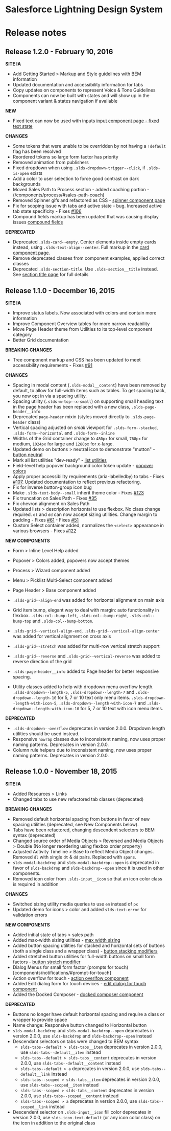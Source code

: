 # Salesforce Lightning Design System
# Release notes

## Release 1.2.0 - February 10, 2016


**SITE IA**
- Add Getting Started > Markup and Style guidelines with BEM information
- Updated documentation and accessibility information for tabs
- Copy updates on components to represent Voice & Tone Guidelines
- Components can now be built with states and will show up in the component variant & states navigation if available

**NEW**
- Fixed text can now be used with inputs [input component page - fixed text state](/components/forms/#input)

**CHANGES**
- Some tokens that were unable to be overridden by not having a `!default` flag has been resolved
- Reordered tokens so large form factor has priority
- Removed animation from publishers
- Fixed dropdown when using `.slds-dropdown-trigger--click`, if `.slds-is-open` exists
- Add a color to user selection to force good contrast on dark backgrounds
- Moved Sales Path to Process section - added coaching portion - (/components/process/#sales-path-coach)
- Removed Spinner gifs and refactored as CSS - [spinner component page](/components/spinners/)
- Fix for scoping issue with tabs and active state - bug. Increased active tab state specificity - Fixes [#106](https://github.com/salesforce-ux/design-system/issues/106)
- Compound fields markup has been updated that was causing display issues [compound fields](/components/forms/#compound-form)

**DEPRECATED**
- Deprecated `.slds-card--empty`. Center elements inside empty cards instead, using `.slds-text-align--center`. Full markup in the [card component page](/components/cards/#empty).
- Remove deprecated classes from component examples, applied correct classes
- Deprecated `.slds-section-title`. Use `.slds-section__title` instead. See [section title page](/components/utilities/text/#section-title) for full details

## Release 1.1.0 - December 16, 2015

**SITE IA**
- Improve status labels. Now associated with colors and contain more information
- Improve Component Overview tables for more narrow readability
- Move Page Header theme from Utilities to its top-level component category
- Better Grid documentation

**BREAKING CHANGES**
- Tree component markup and CSS has been updated to meet accessibility requirements - Fixes [#91](https://github.com/salesforce-ux/design-system/issues/91)

**CHANGES**
- Spacing in modal content (`.slds-modal__content`) have been removed by default, to allow for full-width items such as tables. To get spacing back, you now opt in via a spacing utility.
- Spacing utility (`.slds-m-top--x-small`) on supporting small heading text in the page header has been replaced with a new class, `.slds-page-header__info`
- Deprecated `page-header` mixin (styles moved directly to `.slds-page-header` class)
- Vertical spacing adjusted on *small* viewport for `.slds-form--stacked`, `.slds-form--horizontal` and `.slds-form--inline`
- Widths of the Grid container change to `480px` for small, `768px` for medium, `1024px` for large and `1280px` for x-large.
- Updated demo on buttons > neutral icon to demonstrate "mutton" - [button neutral](components/buttons#neutral-icon)
- Mark all list utilities "dev-ready" - [list utilities](/utilities/lists)
- Field-level help popover background color token update - [popover colors](/components/popovers/#colors)
- Apply proper accessibility requirements (aria-labelledby) to tabs - Fixes [#107](https://github.com/salesforce-ux/design-system/issues/107). Updated documentation to reflect previous refactoring.
- Fix for inverse button-group icon bug
- Make `.slds-text-body--small` inherit theme color - Fixes [#123](https://github.com/salesforce-ux/design-system/issues/123)
- Fix truncation on Sales Path - Fixes [#35](https://github.com/salesforce-ux/design-system/issues/135)
- Fix chevron alignment on Sales Path
- Updated lists > description horizontal to use flexbox. No class change required. `dt` and `dd` can now accept sizing utilities. Change margin to padding - Fixes [#61](https://github.com/salesforce-ux/design-system/issues/61) - Fixes [#51](https://github.com/salesforce-ux/design-system/issues/51)
- Custom Select container added, normalizes the `<select>` appearance in various browsers - Fixes [#122](https://github.com/salesforce-ux/design-system/issues/122)

**NEW COMPONENTS**
- Form > Inline Level Help added
- Popover > Colors added, popovers now accept themes
- Process > Wizard component added
- Menu > Picklist Multi-Select component added
- Page Header > Base component added
- `.slds-grid--align-end` was added for horizontal alignment on main axis
- Grid item bump, elegant way to deal with margin: auto functionality in flexbox. `.slds-col--bump-left`, `.slds-col--bump-right`, `.slds-col--bump-top` and `.slds-col--bump-bottom`.
-  `.slds-grid--vertical-align-end`, `.slds-grid--vertical-align-center` was added for vertical alignment on cross axis
- `.slds-grid--stretch` was added for multi-row vertical stretch support
- `.slds-grid--reverse` and `.slds-grid--vertical-reverse` was added to reverse direction of the grid

- `.slds-page-header__info` added to Page header for better responsive spacing.
- Utility classes added to help with dropdown menu overflow length. `.slds-dropdown--length-5`, `.slds-dropdown--length-7` and `.slds-dropdown--length-10` for 5, 7 or 10 text only menu items. `.slds-dropdown--length-with-icon-5`, `.slds-dropdown--length-with-icon-7` and `.slds-dropdown--length-with-icon-10` for 5, 7 or 10 text with icon menu items.

**DEPRECATED**
- `.slds-dropdown--overflow` deprecates in version 2.0.0. Dropdown length utilities should be used instead.
- Responsive `nowrap` classes due to inconsistent naming, now uses proper naming patterns. Deprecates in version 2.0.0.
- Column rule helpers due to inconsistent naming, now uses proper naming patterns. Deprecates in version 2.0.0.

## Release 1.0.0 - November 18, 2015

**SITE IA**
- Added Resources > Links
- Changed tabs to use new refactored tab classes (deprecated)

**BREAKING CHANGES**
- Removed default horizontal spacing from buttons in favor of new spacing utilities (deprecated, see New Components below).
- Tabs have been refactored, changing descendent selectors to BEM syntax (deprecated)
- Changed source order of Media Objects > Reversed and Media Objects > Double (No longer reordering using flexbox order property)
- Adjusted Activity Timeline > Base to reflect Media Object changes. Removed `dl` with single `dt` & `dd` pairs. Replaced with `span`s.
- `slds-modal-backdrop` and `slds-modal-backdrop--open` is deprecated in favor of `slds-backdrop` and `slds-backdrop--open` since it is used in other components.
- Removed icon color from `.slds-input__icon` so that an icon color class is required in addition

**CHANGES**
- Switched sizing utility media queries to use `em` instead of `px`
- Updated demo for icons > color and added `slds-text-error` for validation errors

**NEW COMPONENTS**
- Added initial state of tabs > sales path
- Added max-width sizing utilities - [max width sizing](utilities/sizing)
- Added button spacing utilities for stacked and horizontal sets of buttons (both a single class and a wrapper class) - [button stacking modifiers](components/buttons/#stacked)
- Added stretched button utilities for full-width buttons on small form factors - [button stretch modifier](components/buttons/#stretch)
- Dialog Menus for small form factor (prompts for touch)[components/notifications/#prompt-for-touch]
- Action overflow for touch - [action overlfow component](components/menus#action-overflow-for-touch)
- Added Edit dialog form for touch devices - [edit dialog for touch component](components/forms#edit-dialog-for-touch)
- Added the Docked Composer - [docked composer component](/components/docked-composer/)

**DEPRECATED**
- Buttons no longer have default horizontal spacing and require a class or wrapper to provide space
- Name change: Responsive button changed to Horizontal button
- `slds-modal-backdrop` and `slds-modal-backdrop--open` deprecates in version 2.0.0, use `slds-backdrop` and `slds-backdrop--open` instead
- Descendant selectors on tabs were changed to BEM syntax
  - `slds-tabs--default > slds-tabs__item` deprecates in version 2.0.0, use `slds-tabs--default__item` instead
  - `slds-tabs--default > slds-tabs__content` deprecates in version 2.0.0, use `slds-tabs--default__content` instead
  - `slds-tabs--default > a` deprecates in version 2.0.0, use `slds-tabs--default__link` instead
  - `slds-tabs--scoped > slds-tabs__item` deprecates in version 2.0.0, use `slds-tabs--scoped__item` instead
  - `slds-tabs--scoped > slds-tabs__content` deprecates in version 2.0.0, use `slds-tabs--scoped__content` instead
  - `slds-tabs--scoped > a` deprecates in version 2.0.0, use `slds-tabs--scoped__link` instead
- Descendent selector on `.slds-input__icon` fill color deprecates in version 2.0.0, use `slds-icon-text-default` (or any icon color class) on the icon in addition to the original class
